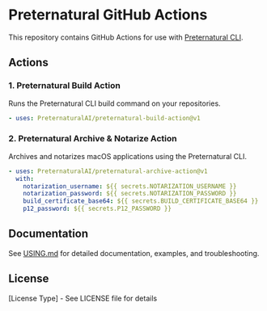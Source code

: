# Preternatural GitHub Actions

This repository contains GitHub Actions for use with [Preternatural CLI](https://github.com/PreternaturalAI/CLI-release).

## Actions

### 1. Preternatural Build Action
Runs the Preternatural CLI build command on your repositories.

```yaml
- uses: PreternaturalAI/preternatural-build-action@v1
```

### 2. Preternatural Archive & Notarize Action
Archives and notarizes macOS applications using the Preternatural CLI.

```yaml
- uses: PreternaturalAI/preternatural-archive-action@v1
  with:
    notarization_username: ${{ secrets.NOTARIZATION_USERNAME }}
    notarization_password: ${{ secrets.NOTARIZATION_PASSWORD }}
    build_certificate_base64: ${{ secrets.BUILD_CERTIFICATE_BASE64 }}
    p12_password: ${{ secrets.P12_PASSWORD }}
```

## Documentation

See [USING.md](./USING.md) for detailed documentation, examples, and troubleshooting.

## License

[License Type] - See LICENSE file for details
